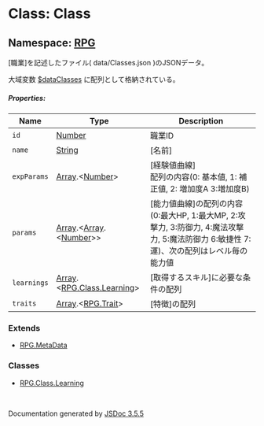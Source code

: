 # Class: Class

## Namespace: [RPG](RPG.md)

[職業]を記述したファイル( data/Classes.json )のJSONデータ。

大域変数 [$dataClasses](global.md#dataclasses-arrayrpgclass) に配列として格納されている。

##### Properties:

| Name | Type | Description |
| --- | --- | --- |
| `id` | [Number](Number.md) |職業ID |
| `name` | [String](String.md) | [名前] |
| `expParams` | [Array](Array.md).<[Number](Number.md)> | [経験値曲線]<br />配列の内容(0: 基本値, 1: 補正値, 2: 増加度A 3:増加度B) |
| `params` | [Array](Array.md).<[Array](Array.md).<[Number](Number.md)>> | [能力値曲線]の配列の内容(0:最大HP, 1:最大MP, 2:攻撃力, 3:防御力, 4:魔法攻撃力, 5:魔法防御力 6:敏捷性 7:運)、次の配列はレベル毎の能力値 |
| `learnings` | [Array](Array.md).<[RPG.Class.Learning](RPG.Class.Learning.md)> | [取得するスキル]に必要な条件の配列 |
| `traits` | [Array](Array.md).<[RPG.Trait](RPG.Trait.md)> | [特徴]の配列 |

### Extends

* [RPG.MetaData](RPG.MetaData.md)

### Classes

* [RPG.Class.Learning](RPG.Class.Learning.md)

 <br>

  Documentation generated by [JSDoc 3.5.5](https://github.com/jsdoc3/jsdoc)
